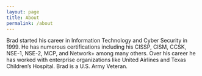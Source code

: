 ```yaml
---
layout: page
title: About
permalink: /about
---
```


Brad started his career in Information Technology and Cyber Security in 1999. He has numerous certifications including his CISSP, CISM, CCSK, NSE-1, NSE-2, MCP, and Network+ among many others. Over his career he has worked with enterprise organizations like United Airlines and Texas Children’s Hospital. Brad is a U.S. Army Veteran.

